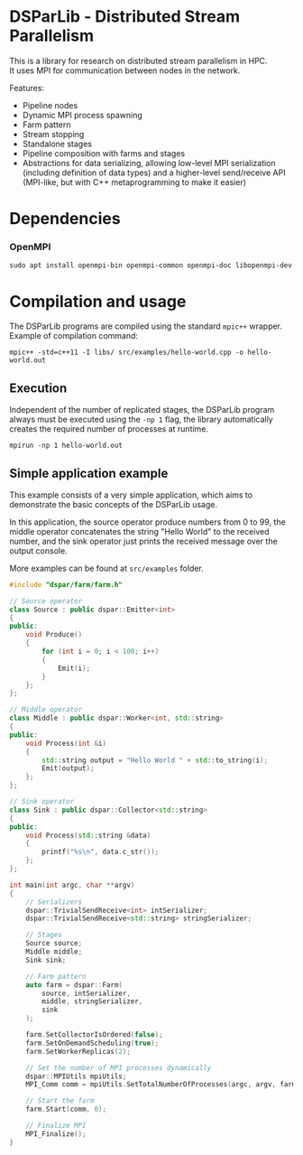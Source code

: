 # DSParLib - Distributed Stream Parallelism

This is a library for research on distributed stream parallelism in HPC.
<br>It uses MPI for communication between nodes in the network.

Features:

 - Pipeline nodes
 - Dynamic MPI process spawning
 - Farm pattern
 - Stream stopping
 - Standalone stages
 - Pipeline composition with farms and stages
 - Abstractions for data serializing, allowing low-level MPI serialization (including definition of data types) and a higher-level send/receive API (MPI-like, but with C++ metaprogramming to make it easier)

# Dependencies

### OpenMPI
```
sudo apt install openmpi-bin openmpi-common openmpi-doc libopenmpi-dev
```

# Compilation and usage
The DSParLib programs are compiled using the standard `mpic++` wrapper.
<br>Example of compilation command:
```
mpic++ -std=c++11 -I libs/ src/examples/hello-world.cpp -o hello-world.out
```

## Execution
Independent of the number of replicated stages, the DSParLib program always must be executed using the `-np 1` flag, the library automatically creates the required number of processes at runtime.
```
mpirun -np 1 hello-world.out
```

## Simple application example
This example consists of a very simple application, which aims to demonstrate the basic concepts of the DSParLib usage.

In this application, the source operator produce numbers from 0 to 99, the middle operator concatenates the string "Hello World" to the received number, and the sink operator just prints the received message over the output console.

More examples can be found at `src/examples` folder.

```C++
#include "dspar/farm/farm.h"

// Source operator
class Source : public dspar::Emitter<int>
{
public:
    void Produce()
    {
        for (int i = 0; i < 100; i++)
        {
            Emit(i);
        }
    };
};

// Middle operator
class Middle : public dspar::Worker<int, std::string>
{
public:
    void Process(int &i)
    {
        std::string output = "Hello World " + std::to_string(i);
        Emit(output);
    };
};

// Sink operator
class Sink : public dspar::Collector<std::string>
{
public:
    void Process(std::string &data)
    {
        printf("%s\n", data.c_str());
    };
};

int main(int argc, char **argv)
{
    // Serializers
    dspar::TrivialSendReceive<int> intSerializer;
    dspar::TrivialSendReceive<std::string> stringSerializer;

    // Stages
    Source source;
    Middle middle;
    Sink sink;

    // Farm pattern
    auto farm = dspar::Farm(
        source, intSerializer,
        middle, stringSerializer,
        sink
    );

    farm.SetCollectorIsOrdered(false);
    farm.SetOnDemandScheduling(true);
    farm.SetWorkerReplicas(2);

    // Set the number of MPI processes dynamically
    dspar::MPIUtils mpiUtils;
    MPI_Comm comm = mpiUtils.SetTotalNumberOfProcesses(argc, argv, farm.GetTotalNumberOfProcessesNeeded() - 1);

    // Start the farm
    farm.Start(comm, 0);

    // Finalize MPI
    MPI_Finalize();
}
```